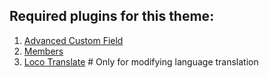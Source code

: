## Required plugins for this theme:
1. [Advanced Custom Field](https://wordpress.org/plugins/advanced-custom-fields/)
1. [Members](https://wordpress.org/plugins/members/)
1. [Loco Translate](https://wordpress.org/plugins/loco-translate/) # Only for modifying language translation 

